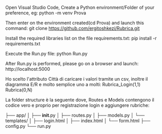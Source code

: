 Open Visual Studio Code, Create a Python environment/Folder of your preference, eg:
   python -m venv Prova 

   
Then enter on the environment created(cd  Prova) and launch this command:
  git clone https://github.com/ergitoshkezi/Rubrica.git
  
  
Install the required libraries list on the file requirements.txt:
  pip install -r requirements.txt
  
  
Execute the Run.py file:
  python Run.py

  
After Run.py is performed, please go on a browser and launch:
  http://localhost:5000



Ho scelto l'attributo Città di caricare i valori tramite un csv, inoltre il diagramma E/R e molto semplice
uno a molti:
Rubrica_Login(1,1) Rubrica(0,N)

La folder structure è la seguente dove, Routes e Models contengono il codice vero e proprio per registrazione login e aggiungere rubriche:

├── app/
│   ├── __init__.py
│   ├── routes.py
│   ├── models.py
│   └── templates/
│       ├── login.html
│       ├── index.html
│       └── form.html
├── config.py
└── run.py
